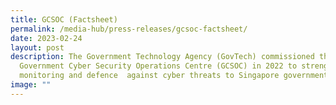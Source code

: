 ```yaml
---
title: GCSOC (Factsheet)
permalink: /media-hub/press-releases/gcsoc-factsheet/
date: 2023-02-24
layout: post
description: The Government Technology Agency (GovTech) commissioned the
  Government Cyber Security Operations Centre (GCSOC) in 2022 to strengthen our
  monitoring and defence  against cyber threats to Singapore government systems.
image: ""
---
```

